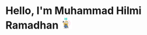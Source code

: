 # Hello, I'm Muhammad Hilmi Ramadhan <img src="https://github.com/mhilmi999/mhilmi999/blob/main/Hi_minions.gif" width="30px">


<!--
**mhilmi999/mhilmi999** is a ✨ _special_ ✨ repository because its `README.md` (this file) appears on your GitHub profile.

Here are some ideas to get you started:

- 🔭 I’m currently working on ...
- 🌱 I’m currently learning ...
- 👯 I’m looking to collaborate on ...
- 🤔 I’m looking for help with ...
- 💬 Ask me about ...
- 📫 How to reach me: ...
- 😄 Pronouns: ...
- ⚡ Fun fact: ...
-->
